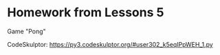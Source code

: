 # Homework from Lessons 5

Game "Pong"

CodeSkulptor: https://py3.codeskulptor.org/#user302_k5eqIPpWEH_1.py

